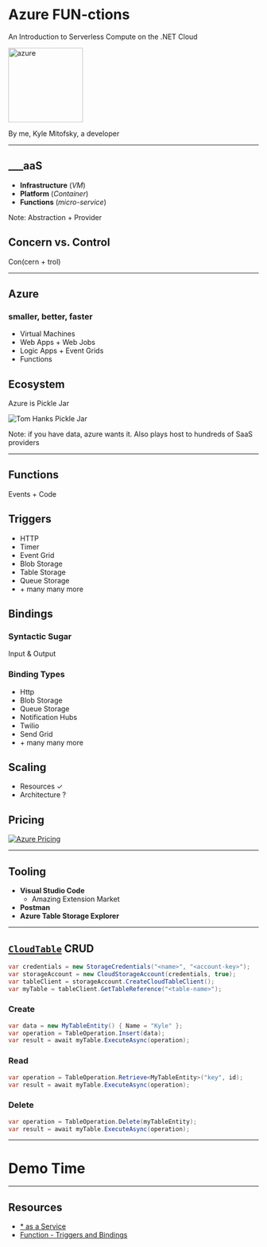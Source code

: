# Azure FUN-ctions

An Introduction to Serverless Compute
on the .NET Cloud

<img src="content/images/azure_functions.png" width="150" alt="azure" class="transparent-img">


By me, Kyle Mitofsky, a developer

---

## ___aaS

* **Infrastructure** (*VM*)
* **Platform** (*Container*)
* **Functions** (*micro-service*)
<!-- * **Storage** + **Database** -->

Note: Abstraction + Provider





## Concern vs. Control

Con(cern + trol)

---

## Azure

### smaller, better, faster

* Virtual Machines
* Web Apps + Web Jobs
* Logic Apps + Event Grids
* Functions



## Ecosystem

Azure is Pickle Jar

![Tom Hanks Pickle Jar](content/images/pickles.gif)


Note: if you have data, azure wants it.  Also plays host to hundreds of SaaS providers

---

## Functions

Events + Code



## Triggers


* HTTP
* Timer
* Event Grid
* Blob Storage
* Table Storage
* Queue Storage
* \+ many many more



## Bindings

### Syntactic Sugar

Input  & Output





### Binding Types

* Http
* Blob Storage
* Queue Storage
* Notification Hubs
* Twilio
* Send Grid
* \+ many many more




## Scaling

* Resources ✓
* Architecture ?




## Pricing

[![Azure Pricing](content/images/pricing.png)](https://azure.microsoft.com/en-us/pricing/)

---

## Tooling

* **Visual Studio Code**
  * Amazing Extension Market
* **Postman**
* **Azure Table Storage Explorer**

---

## [`CloudTable`][CloudTable] CRUD

[CloudTable]: https://docs.microsoft.com/en-us/dotnet/api/microsoft.windowsazure.storage.table.cloudtable?view=azure-dotnet "Microsoft.WindowsAzure.Storage.Table.CloudTable"

```cs
var credentials = new StorageCredentials("<name>", "<account-key>");
var storageAccount = new CloudStorageAccount(credentials, true);
var tableClient = storageAccount.CreateCloudTableClient();
var myTable = tableClient.GetTableReference("<table-name>");
```



### Create

```cs
var data = new MyTableEntity() { Name = "Kyle" };
var operation = TableOperation.Insert(data);
var result = await myTable.ExecuteAsync(operation);
```



### Read

```cs
var operation = TableOperation.Retrieve<MyTableEntity>("key", id);
var result = await myTable.ExecuteAsync(operation);
```



### Delete

```cs
var operation = TableOperation.Delete(myTableEntity);
var result = await myTable.ExecuteAsync(operation);
```


---

# Demo Time

---

## Resources

* [* as a Service](https://en.wikipedia.org/wiki/As_a_service)
* [Function - Triggers and Bindings](https://docs.microsoft.com/en-us/azure/azure-functions/functions-triggers-bindings)

